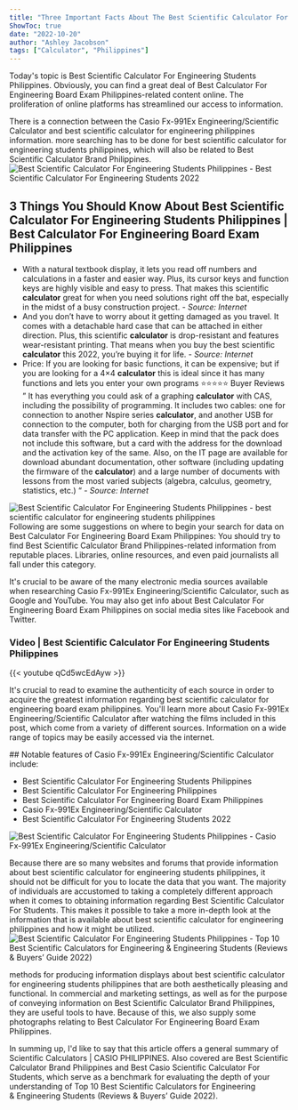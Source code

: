 ```yaml
---
title: "Three Important Facts About The Best Scientific Calculator For Engineering Students In The Philippines"
ShowToc: true 
date: "2022-10-20"
author: "Ashley Jacobson" 
tags: ["Calculator", "Philippines"]
---
```


Today's topic is Best Scientific Calculator For Engineering Students Philippines. Obviously, you can find a great deal of Best Calculator For Engineering Board Exam Philippines-related content online. The proliferation of online platforms has streamlined our access to information.

There is a connection between the Casio Fx-991Ex Engineering/Scientific Calculator and best scientific calculator for engineering philippines information. more searching has to be done for best scientific calculator for engineering students philippines, which will also be related to Best Scientific Calculator Brand Philippines.
<img loading="lazy" src="https://topcompared.com/wp-content/uploads/2019/07/Casio-FX350ES-plus-Scientific-Calculator.jpg" onerror="this.onerror=null;this.src='https://blogger.googleusercontent.com/img/a/AVvXsEhe7F7TRXHtjiKvHb5vS7DmnxvpHiDyoYyYvm1nHB3Qp2_w3BnM6A2eq4v7FYxCC9bfZt3a9vIMtAYEKUiaDQbHMg-ViyGmRIj39MLp0bGFfgfYw1Dc9q_H-T0wiTm3l0Uq42dETrN9eC8aGJ9_IORZsxST1AcLR7np1koOfcc7tnHa4S8Mwz_xD9d0=s16000';" alt="Best Scientific Calculator For Engineering Students Philippines - Best Scientific Calculator For Engineering Students 2022" >

## 3 Things You Should Know About Best Scientific Calculator For Engineering Students Philippines | Best Calculator For Engineering Board Exam Philippines
-   With a natural textbook display, it lets you read off numbers and calculations in a faster and easier way. Plus, its cursor keys and function keys are highly visible and easy to press. That makes this scientific **calculator** great for when you need solutions right off the bat, especially in the midst of a busy construction project. - <cite>Source: Internet</cite>
-   And you don’t have to worry about it getting damaged as you travel. It comes with a detachable hard case that can be attached in either direction. Plus, this scientific **calculator** is drop-resistant and features wear-resistant printing. That means when you buy the best scientific **calculator** this 2022, you’re buying it for life. - <cite>Source: Internet</cite>
-   Price: If you are looking for basic functions, it can be expensive; but if you are looking for a 4×4 **calculator** this is ideal since it has many functions and lets you enter your own programs ⭐⭐⭐⭐⭐ Buyer Reviews ” It has everything you could ask of a graphing **calculator** with CAS, including the possibility of programming. It includes two cables: one for connection to another Nspire series **calculator**, and another USB for connection to the computer, both for charging from the USB port and for data transfer with the PC application. Keep in mind that the pack does not include this software, but a card with the address for the download and the activation key of the same. Also, on the IT page are available for download abundant documentation, other software (including updating the firmware of the **calculator**) and a large number of documents with lessons from the most varied subjects (algebra, calculus, geometry, statistics, etc.) “ - <cite>Source: Internet</cite>


<img loading="lazy" src="http://dissectiontable.com/wp-content/uploads/2018/07/Best-scientific-calculator-for-mechanical-engineering-students.jpg" onerror="this.onerror=null;this.src='https://blogger.googleusercontent.com/img/a/AVvXsEhe7F7TRXHtjiKvHb5vS7DmnxvpHiDyoYyYvm1nHB3Qp2_w3BnM6A2eq4v7FYxCC9bfZt3a9vIMtAYEKUiaDQbHMg-ViyGmRIj39MLp0bGFfgfYw1Dc9q_H-T0wiTm3l0Uq42dETrN9eC8aGJ9_IORZsxST1AcLR7np1koOfcc7tnHa4S8Mwz_xD9d0=s16000';" alt="Best Scientific Calculator For Engineering Students Philippines - best scientific calculator for engineering students philippines" >
Following are some suggestions on where to begin your search for data on Best Calculator For Engineering Board Exam Philippines:
You should try to find Best Scientific Calculator Brand Philippines-related information from reputable places. Libraries, online resources, and even paid journalists all fall under this category.

It's crucial to be aware of the many electronic media sources available when researching Casio Fx-991Ex Engineering/Scientific Calculator, such as Google and YouTube. You may also get info about Best Calculator For Engineering Board Exam Philippines on social media sites like Facebook and Twitter.

### Video | Best Scientific Calculator For Engineering Students Philippines
{{< youtube qCd5wcEdAyw >}} 


It's crucial to read to examine the authenticity of each source in order to acquire the greatest information regarding best scientific calculator for engineering board exam philippines.
You'll learn more about Casio Fx-991Ex Engineering/Scientific Calculator after watching the films included in this post, which come from a variety of different sources. Information on a wide range of topics may be easily accessed via the internet.
<script async="async" data-cfasync="false" src="//normallydemandedalter.com/fe63df3c5408708b15d8dc3d9b206b31/invoke.js"></script>
<div id="container-fe63df3c5408708b15d8dc3d9b206b31"></div>
## Notable features of Casio Fx-991Ex Engineering/Scientific Calculator include:

- Best Scientific Calculator For Engineering Students Philippines
- Best Scientific Calculator For Engineering Philippines
- Best Scientific Calculator For Engineering Board Exam Philippines
- Casio Fx-991Ex Engineering/Scientific Calculator
- Best Scientific Calculator For Engineering Students 2022

 <img loading="lazy" src="https://i.ytimg.com/vi/xHyrT8CTfjs/maxresdefault.jpg" onerror="this.onerror=null;this.src='https://blogger.googleusercontent.com/img/a/AVvXsEhe7F7TRXHtjiKvHb5vS7DmnxvpHiDyoYyYvm1nHB3Qp2_w3BnM6A2eq4v7FYxCC9bfZt3a9vIMtAYEKUiaDQbHMg-ViyGmRIj39MLp0bGFfgfYw1Dc9q_H-T0wiTm3l0Uq42dETrN9eC8aGJ9_IORZsxST1AcLR7np1koOfcc7tnHa4S8Mwz_xD9d0=s16000';" alt="Best Scientific Calculator For Engineering Students Philippines - Casio Fx-991Ex Engineering/Scientific Calculator" >

Because there are so many websites and forums that provide information about best scientific calculator for engineering students philippines, it should not be difficult for you to locate the data that you want.
The majority of individuals are accustomed to taking a completely different approach when it comes to obtaining information regarding Best Scientific Calculator For Students. This makes it possible to take a more in-depth look at the information that is available about best scientific calculator for engineering philippines and how it might be utilized.
<img loading="lazy" src="https://i.ytimg.com/vi/XAGrdjNRunQ/maxresdefault.jpg" onerror="this.onerror=null;this.src='https://blogger.googleusercontent.com/img/a/AVvXsEhe7F7TRXHtjiKvHb5vS7DmnxvpHiDyoYyYvm1nHB3Qp2_w3BnM6A2eq4v7FYxCC9bfZt3a9vIMtAYEKUiaDQbHMg-ViyGmRIj39MLp0bGFfgfYw1Dc9q_H-T0wiTm3l0Uq42dETrN9eC8aGJ9_IORZsxST1AcLR7np1koOfcc7tnHa4S8Mwz_xD9d0=s16000';" alt="Best Scientific Calculator For Engineering Students Philippines - Top 10 Best Scientific Calculators for Engineering & Engineering Students (Reviews & Buyers’ Guide 2022)" >

methods for producing information displays about best scientific calculator for engineering students philippines that are both aesthetically pleasing and functional. In commercial and marketing settings, as well as for the purpose of conveying information on Best Scientific Calculator Brand Philippines, they are useful tools to have. Because of this, we also supply some photographs relating to Best Calculator For Engineering Board Exam Philippines.

In summing up, I'd like to say that this article offers a general summary of Scientific Calculators | CASIO PHILIPPINES. Also covered are Best Scientific Calculator Brand Philippines and Best Casio Scientific Calculator For Students, which serve as a benchmark for evaluating the depth of your understanding of Top 10 Best Scientific Calculators for Engineering & Engineering Students (Reviews & Buyers’ Guide 2022).
	

